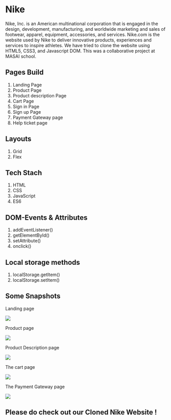 # Nike
Nike, Inc. is an American multinational corporation that is engaged in the design, development, manufacturing, and worldwide marketing and sales of footwear, apparel, equipment, accessories, and services. 
Nike.com is the website used by Nike to deliver innovative products, experiences and services to inspire athletes.
We have tried to clone the website using HTML5, CSS3, and Javascript DOM. This was a collaborative project at MASAI school.

## Pages Build
1. Landing Page
2. Product Page
3. Product description Page
4. Cart Page
5. Sign in Page
6. Sign up Page
7. Payment Gateway page
8. Help ticket page

## Layouts
1. Grid
2. Flex

## Tech Stach
1. HTML
2. CSS
3. JavaScript
4. ES6

## DOM-Events & Attributes
1. addEventListener()
2. getElementById()
3. setAttribute()
4. onclick()

## Local storage methods
1. localStorage.getItem()
2. localStorage.setItem()

## Some Snapshots
<p>Landing page</p>
<img src="https://cdn-images-1.medium.com/max/900/1*_FZsgxmNmiz-HNaGdUAiCg.png"/>

<p>Product page</p>
<img src="https://cdn-images-1.medium.com/max/900/1*sIg_nFkNUFMojZY7TarQmQ.png"/>

<p>Product Description page</p>
<img src="https://cdn-images-1.medium.com/max/900/1*94UycX52FHtwQEbxJc-scw.png"/>

<p>The cart page</p>
<img src="https://cdn-images-1.medium.com/max/1200/1*0VANn46S8m5OnpLMRwKf1g.png"/>

<p>The Payment Gateway page</p>
<img src="https://cdn-images-1.medium.com/max/600/1*fNUM5mUYzTzKXTBkok87WQ.png"/>

## Please do check out our Cloned Nike Website !
